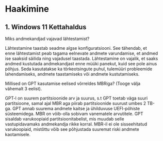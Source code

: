 # Haakimine

## 1. Windows 11 Kettahaldus
Miks andmekandjad vajavad lähtestamist? 

Lähtestamine taastab seadme algse konfiguratsiooni. See tähendab, et enne lähtestamist peab tagama eelnevate andmete varundamise, et andmed ise saaksid säilida ning vajadusel taastada.
Lähtestamine on vajalik, et saaks andmed kustutada andmekandjast enne müüki panekut, kuid see pole ainus põhjus.
Seda kasutatakse ka tõrkeotsingute puhul, tulemüüri probleemide lahendamiseks, andmete taastamiseks või andmete kustutamiseks.
 
Millised on GPT kasutamise eelised võrreldes MBRiga? (Tooge välja vähemalt 3 eelist).

GPT-l on suurem partitsioonide arv ja suurus, s.t GPT toetab väga suuri partitsioone, samal ajal MBR aga piirab partitsioonide suurust umbes 2 TB-ga.
GPT annab suurema andmete kaitse ja ühilduvuse UEFI-põhiste süsteemidega. MBR on võib-olla sobivam vanematele arvutitele.
GPT sisaldab varukoopiaid partitsioonitabelist, mis muudab selle vastupidavamaks andmekandja rikke korral. MBR-il ei ole sisseehitatud varukoopiaid, mistõttu võib see põhjustada suuremat riski andmete kaotamisele.
